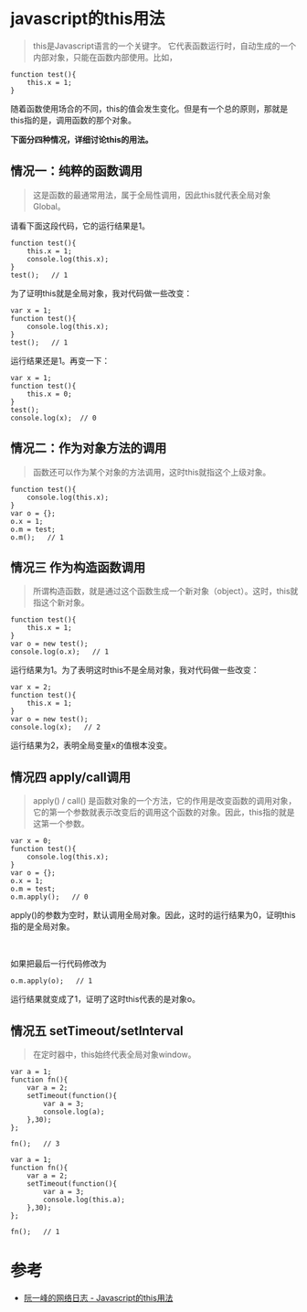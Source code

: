 # javascript的this用法

> this是Javascript语言的一个关键字。
> 它代表函数运行时，自动生成的一个内部对象，只能在函数内部使用。比如，

```
function test(){
    this.x = 1;
}
```

随着函数使用场合的不同，this的值会发生变化。但是有一个总的原则，那就是this指的是，调用函数的那个对象。

**下面分四种情况，详细讨论this的用法。**

## 情况一：纯粹的函数调用

> 这是函数的最通常用法，属于全局性调用，因此this就代表全局对象Global。

请看下面这段代码，它的运行结果是1。

```
function test(){
    this.x = 1;
    console.log(this.x);
}
test();   // 1
```

为了证明this就是全局对象，我对代码做一些改变：

```
var x = 1;
function test(){
	console.log(this.x);
}
test();   // 1
```

运行结果还是1。再变一下：

```
var x = 1;
function test(){
	this.x = 0;
}
test();
console.log(x);  // 0
```

## 情况二：作为对象方法的调用

> 函数还可以作为某个对象的方法调用，这时this就指这个上级对象。

```
function test(){
	console.log(this.x);
}
var o = {};
o.x = 1;
o.m = test;
o.m();   // 1
```

## 情况三 作为构造函数调用

> 所谓构造函数，就是通过这个函数生成一个新对象（object）。这时，this就指这个新对象。

```
function test(){
	this.x = 1;
}
var o = new test();
console.log(o.x);   // 1
```

运行结果为1。为了表明这时this不是全局对象，我对代码做一些改变：

```
var x = 2;
function test(){
	this.x = 1;
}
var o = new test();
console.log(x);   // 2
```

运行结果为2，表明全局变量x的值根本没变。

## 情况四 apply/call调用

> apply() / call() 是函数对象的一个方法，它的作用是改变函数的调用对象，它的第一个参数就表示改变后的调用这个函数的对象。因此，this指的就是这第一个参数。

```
var x = 0;
function test(){
	console.log(this.x);
}
var o = {};
o.x = 1;
o.m = test;
o.m.apply();   // 0
```

apply()的参数为空时，默认调用全局对象。因此，这时的运行结果为0，证明this指的是全局对象。

<br>

如果把最后一行代码修改为

```
o.m.apply(o);   // 1
```

运行结果就变成了1，证明了这时this代表的是对象o。

## 情况五 setTimeout/setInterval

> 在定时器中，this始终代表全局对象window。

```
var a = 1;
function fn(){
	var a = 2;
    setTimeout(function(){
		var a = 3;
        console.log(a);
    },30);
};

fn();   // 3
```

```
var a = 1;
function fn(){
	var a = 2;
    setTimeout(function(){
		var a = 3;
        console.log(this.a);
    },30);
};

fn();   // 1
```

# 参考

+ [阮一峰的网络日志 - Javascript的this用法](http://www.ruanyifeng.com/blog/2010/04/using_this_keyword_in_javascript.html)